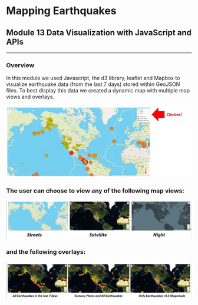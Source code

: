 # Mapping Earthquakes
## Module 13 Data Visualization with JavaScript and APIs
---
### Overview
In this module we used Javascript, the d3 library, leaflet and Mapbox to visualize earthquake data (from the last 7 days) stored within GeoJSON files.  To best display this data we created a dynamic map with multiple map views and overlays.  

![image of map choices](https://github.com/murphyk2021/Mapping_EarthQuakes_v1/blob/fefa5a7b68541785f1357770cc076f9d1788ad6b/images/mapchoices.JPG)

### The user can choose to view any of the following map views:

![image of map layers](https://github.com/murphyk2021/Mapping_EarthQuakes_v1/blob/07061dcd03297988b805bbbff669d0e356b2971e/images/map%20layer%20choices.JPG)

### and the following overlays:
![image of map overlays](https://github.com/murphyk2021/Mapping_EarthQuakes_v1/blob/07061dcd03297988b805bbbff669d0e356b2971e/images/map%20overlay%20choices.JPG)

